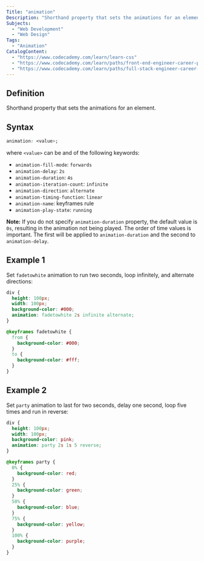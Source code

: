 ```yaml
---
Title: "animation"
Description: "Shorthand property that sets the animations for an element."
Subjects:
  - "Web Development"
  - "Web Design"
Tags:
  - "Animation"
CatalogContent:
  - "https://www.codecademy.com/learn/learn-css"
  - "https://www.codecademy.com/learn/paths/front-end-engineer-career-path"
  - "https://www.codecademy.com/learn/paths/full-stack-engineer-career-path"
---
```


## Definition

Shorthand property that sets the animations for an element.

## Syntax

```css
animation: <value>;
```

where `<value>` can be and of the following keywords:

- `animation-fill-mode`: `forwards`
- `animation-delay`: `2s`
- `animation-duration`: `4s`
- `animation-iteration-count`: `infinite`
- `animation-direction`: `alternate`
- `animation-timing-function`: `linear`
- `animation-name`: keyframes rule
- `animation-play-state`: `running`

**Note:** If you do not specify `animation-duration` property, the default value is `0s`, resulting in the animation not being played. The order of time values is important. The first will be applied to `animation-duration` and the second to `animation-delay`.

## Example 1

Set `fadetowhite` animation to run two seconds, loop infinitely, and alternate directions:

```css
div {
  height: 100px;
  width: 100px;
  background-color: #000;
  animation: fadetowhite 2s infinite alternate;
}

@keyframes fadetowhite {
  from {
    background-color: #000;
  }
  to {
    background-color: #fff;
  }
}
```

## Example 2

Set `party` animation to last for two seconds, delay one second, loop five times and run in reverse:

```css
div {
  height: 100px;
  width: 100px;
  background-color: pink;
  animation: party 2s 1s 5 reverse;
}

@keyframes party {
  0% {
    background-color: red;
  }
  25% {
    background-color: green;
  }
  50% {
    background-color: blue;
  }
  75% {
    background-color: yellow;
  }
  100% {
    background-color: purple;
  }
}
```
